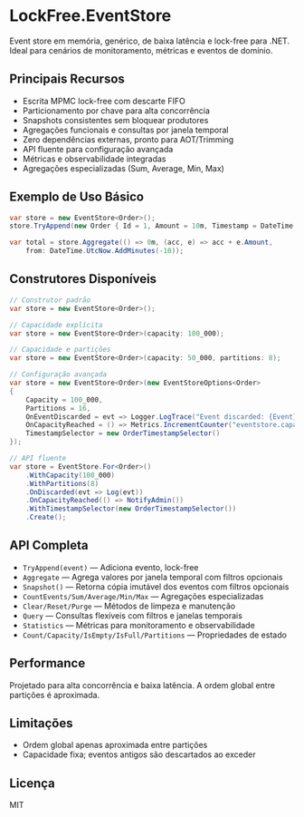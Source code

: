 # LockFree.EventStore

Event store em memória, genérico, de baixa latência e lock-free para .NET. Ideal para cenários de monitoramento, métricas e eventos de domínio.

## Principais Recursos
- Escrita MPMC lock-free com descarte FIFO
- Particionamento por chave para alta concorrência
- Snapshots consistentes sem bloquear produtores
- Agregações funcionais e consultas por janela temporal
- Zero dependências externas, pronto para AOT/Trimming
- API fluente para configuração avançada
- Métricas e observabilidade integradas
- Agregações especializadas (Sum, Average, Min, Max)

## Exemplo de Uso Básico
```csharp
var store = new EventStore<Order>();
store.TryAppend(new Order { Id = 1, Amount = 10m, Timestamp = DateTime.UtcNow });

var total = store.Aggregate(() => 0m, (acc, e) => acc + e.Amount,
    from: DateTime.UtcNow.AddMinutes(-10));
```

## Construtores Disponíveis
```csharp
// Construtor padrão
var store = new EventStore<Order>();

// Capacidade explícita
var store = new EventStore<Order>(capacity: 100_000);

// Capacidade e partições
var store = new EventStore<Order>(capacity: 50_000, partitions: 8);

// Configuração avançada
var store = new EventStore<Order>(new EventStoreOptions<Order>
{
    Capacity = 100_000,
    Partitions = 16,
    OnEventDiscarded = evt => Logger.LogTrace("Event discarded: {Event}", evt),
    OnCapacityReached = () => Metrics.IncrementCounter("eventstore.capacity_reached"),
    TimestampSelector = new OrderTimestampSelector()
});

// API fluente
var store = EventStore.For<Order>()
    .WithCapacity(100_000)
    .WithPartitions(8)
    .OnDiscarded(evt => Log(evt))
    .OnCapacityReached(() => NotifyAdmin())
    .WithTimestampSelector(new OrderTimestampSelector())
    .Create();
```

## API Completa
- `TryAppend(event)` — Adiciona evento, lock-free
- `Aggregate` — Agrega valores por janela temporal com filtros opcionais
- `Snapshot()` — Retorna cópia imutável dos eventos com filtros opcionais
- `CountEvents/Sum/Average/Min/Max` — Agregações especializadas
- `Clear/Reset/Purge` — Métodos de limpeza e manutenção
- `Query` — Consultas flexíveis com filtros e janelas temporais
- `Statistics` — Métricas para monitoramento e observabilidade
- `Count/Capacity/IsEmpty/IsFull/Partitions` — Propriedades de estado

## Performance
Projetado para alta concorrência e baixa latência. A ordem global entre partições é aproximada.

## Limitações
- Ordem global apenas aproximada entre partições
- Capacidade fixa; eventos antigos são descartados ao exceder

## Licença
MIT

